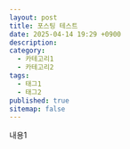 ```yaml
---
layout: post
title: 포스팅 테스트
date: 2025-04-14 19:29 +0900
description: 
category:
  - 카테고리1
  - 카테고리2
tags:
  - 태그1
  - 태그2
published: true
sitemap: false
---
```


내용1